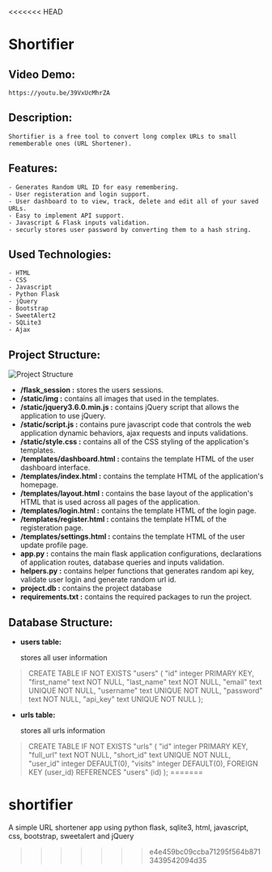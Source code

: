 <<<<<<< HEAD
# **Shortifier**

## Video Demo:  

    https://youtu.be/39VxUcMhrZA


## Description:

    Shortifier is a free tool to convert long complex URLs to small
    rememberable ones (URL Shortener).


## Features:

    - Generates Random URL ID for easy remembering.
    - User registeration and login support.
    - User dashboard to to view, track, delete and edit all of your saved URLs.
    - Easy to implement API support.
    - Javascript & Flask inputs validation.
    - securly stores user password by converting them to a hash string.


## Used Technologies:

    - HTML
    - CSS
    - Javascript
    - Python Flask
    - jQuery
    - Bootstrap
    - SweetAlert2
    - SQLite3
    - Ajax


## Project Structure:

![Project Structure](https://i.imgur.com/8nTZ8ZC.png)

- **/flask_session :** stores the users sessions.
- **/static/img :** contains all images that used in the templates.
- **/static/jquery3.6.0.min.js :** contains jQuery script that allows the application to use jQuery.
- **/static/script.js :** contains pure javascript code that controls the web application dynamic behaviors, ajax requests and inputs validations.
- **/static/style.css :** contains all of the CSS styling of the application's templates.
- **/templates/dashboard.html :** contains the template HTML of the user dashboard interface.
- **/templates/index.html :** contains the template HTML of the application's homepage.
- **/templates/layout.html :** contains the base layout of the application's HTML that is used across all pages of the application.
- **/templates/login.html :** contains the template HTML of the login page.
- **/templates/register.html :** contains the template HTML of the registeration page.
- **/templates/settings.html :** contains the template HTML of the user update profile page.
- **app.py :** contains the main flask application configurations, declarations of application routes, database queries and inputs validation.
- **helpers.py :** contains helper functions that generates random api key, validate user login and generate random url id.
- **project.db :** contains the project database
- **requirements.txt :** contains the required packages to run the project.


## Database Structure:

- **users table:**

    stores all user information

> CREATE TABLE IF NOT EXISTS "users" (
  "id" integer PRIMARY KEY,
  "first_name" text NOT NULL,
  "last_name" text NOT NULL,
  "email" text UNIQUE NOT NULL,
  "username" text UNIQUE NOT NULL,
  "password" text NOT NULL,
  "api_key" text UNIQUE NOT NULL
); 

- **urls table:**

    stores all urls information

> CREATE TABLE IF NOT EXISTS "urls" (
  "id" integer PRIMARY KEY,
  "full_url" text NOT NULL,
  "short_id" text UNIQUE NOT NULL,
  "user_id" integer DEFAULT(0),
  "visits" integer DEFAULT(0),
  FOREIGN KEY (user_id) REFERENCES "users" (id)
);
=======
# shortifier
A simple URL shortener app using python flask, sqlite3, html, javascript, css, bootstrap, sweetalert and jQuery
>>>>>>> e4e459bc09ccba71295f564b8713439542094d35
